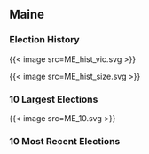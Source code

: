 ## Maine

### Election History
{{< image src=ME_hist_vic.svg >}}

{{< image src=ME_hist_size.svg >}}

### 10 Largest Elections
{{< image src=ME_10.svg >}}

### 10 Most Recent Elections

